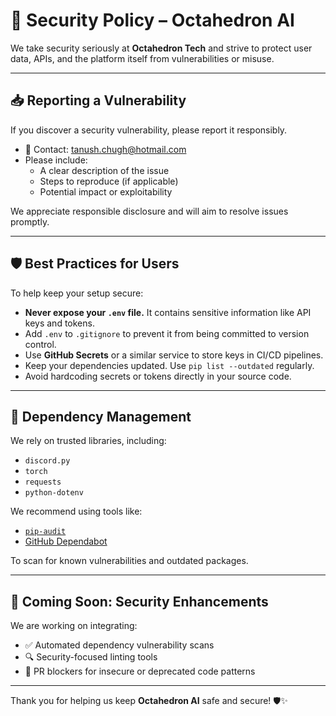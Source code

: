 # 🔐 Security Policy – Octahedron AI

We take security seriously at **Octahedron Tech** and strive to protect user data, APIs, and the platform itself from vulnerabilities or misuse.

---

## 📥 Reporting a Vulnerability

If you discover a security vulnerability, please report it responsibly.

- 📧 Contact: [tanush.chugh@hotmail.com](mailto:tanush.chugh@hotmail.com)
- Please include:
  - A clear description of the issue
  - Steps to reproduce (if applicable)
  - Potential impact or exploitability

We appreciate responsible disclosure and will aim to resolve issues promptly.

---

## 🛡️ Best Practices for Users

To help keep your setup secure:

- **Never expose your `.env` file.** It contains sensitive information like API keys and tokens.  
- Add `.env` to `.gitignore` to prevent it from being committed to version control.
- Use **GitHub Secrets** or a similar service to store keys in CI/CD pipelines.
- Keep your dependencies updated. Use `pip list --outdated` regularly.
- Avoid hardcoding secrets or tokens directly in your source code.

---

## 🔄 Dependency Management

We rely on trusted libraries, including:

- `discord.py`
- `torch`
- `requests`
- `python-dotenv`

We recommend using tools like:
- [`pip-audit`](https://pypi.org/project/pip-audit/)
- [GitHub Dependabot](https://github.com/dependabot)

To scan for known vulnerabilities and outdated packages.

---

## 🧪 Coming Soon: Security Enhancements

We are working on integrating:
- ✅ Automated dependency vulnerability scans
- 🔍 Security-focused linting tools
- 🚫 PR blockers for insecure or deprecated code patterns

---

Thank you for helping us keep **Octahedron AI** safe and secure! 🛡️✨
